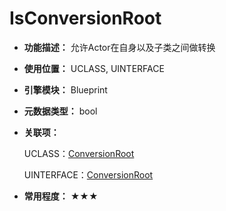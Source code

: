 ﻿# IsConversionRoot

- **功能描述：** 允许Actor在自身以及子类之间做转换

- **使用位置：** UCLASS, UINTERFACE

- **引擎模块：** Blueprint

- **元数据类型：** bool

- **关联项：**

  UCLASS：[ConversionRoot](../../Specifier/UCLASS/Scene/ConversionRoot/ConversionRoot.md)

  UINTERFACE：[ConversionRoot](../../Specifier/UINTERFACE/UHT/ConversionRoot.md)

- **常用程度：** ★★★
